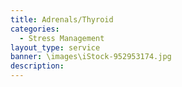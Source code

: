 ```yaml
---
title: Adrenals/Thyroid
categories:
  - Stress Management
layout_type: service
banner: \images\iStock-952953174.jpg
description:
---
```

